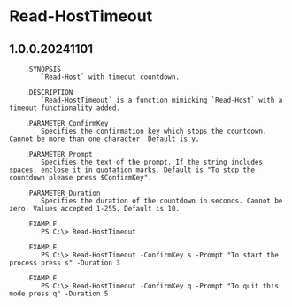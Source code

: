 # Read-HostTimeout
## 1.0.0.20241101
		.SYNOPSIS
			`Read-Host` with timeout countdown.

		.DESCRIPTION
			`Read-HostTimeout` is a function mimicking `Read-Host` with a timeout functionality added.

		.PARAMETER ConfirmKey
			Specifies the confirmation key which stops the countdown. Cannot be more than one character. Default is y.

		.PARAMETER Prompt
			Specifies the text of the prompt. If the string includes spaces, enclose it in quotation marks. Default is "To stop the countdown please press $ConfirmKey".

		.PARAMETER Duration
			Specifies the duration of the countdown in seconds. Cannot be zero. Values accepted 1-255. Default is 10.

		.EXAMPLE
			PS C:\> Read-HostTimeout

		.EXAMPLE
			PS C:\> Read-HostTimeout -ConfirmKey s -Prompt "To start the process press s" -Duration 3

		.EXAMPLE
			PS C:\> Read-HostTimeout -ConfirmKey q -Prompt "To quit this mode press q" -Duration 5
